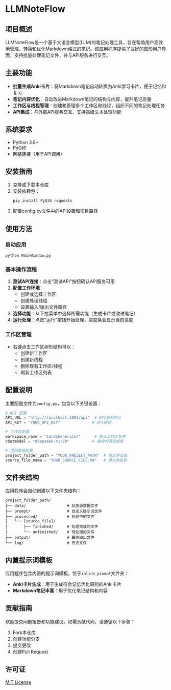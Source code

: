 # LLMNoteFlow

## 项目概述

LLMNoteFlow是一个基于大语言模型(LLM)的笔记处理工具，旨在帮助用户高效地管理、转换和优化Markdown格式的笔记。该应用程序提供了友好的图形用户界面，支持批量处理笔记文件，并与API服务进行交互。

## 主要功能

- **批量生成Anki卡片**：将Markdown笔记自动转换为Anki学习卡片，便于记忆和复习
- **笔记内容优化**：自动改进Markdown笔记的结构与内容，提升笔记质量
- **工作区与线程管理**：创建和管理多个工作区和线程，组织不同的笔记处理任务
- **API集成**：与外部API服务交互，支持高级文本处理功能

## 系统要求

- Python 3.8+
- PyQt6
- 网络连接（用于API调用）

## 安装指南

1. 克隆或下载本仓库
2. 安装依赖包：
   ```
   pip install PyQt6 requests
   ```
3. 配置config.py文件中的API设置和项目路径

## 使用方法

### 启动应用

```
python MainWindow.py
```

### 基本操作流程

1. **测试API连接**：点击"测试API"按钮确认API服务可用
2. **配置工作环境**：
   - 创建或选择工作区
   - 创建处理线程
   - 设置输入/输出文件路径
3. **选择功能**：从下拉菜单中选择所需功能（生成卡片或改进笔记）
4. **运行处理**：点击"运行"按钮开始处理，进度条会显示当前进度

### 工作区管理

- 右键点击工作区树形结构可以：
  - 创建新工作区
  - 创建新线程
  - 删除现有工作区/线程
  - 刷新工作区列表

## 配置说明

主要配置文件为`config.py`，包含以下关键设置：

```python
# API 配置
API_URL = "http://localhost:3001/api"  # API服务地址
API_KEY = "YOUR_API_KEY"              # API密钥

# 工作区配置
workspace_name = "CardsGenerator"      # 默认工作区名称
chatmodel = "deepseek-r1:7b"          # 使用的语言模型

# 项目路径配置
project_folder_path = "YOUR_PROJECT_PATH"  # 项目主目录
source_file_name = "YOUR_SOURCE_FILE.md"   # 源文件名称
```

## 文件夹结构

应用程序会自动创建以下文件夹结构：

```
project_folder_path/
├── data/                  # 存放源数据文件
├── prompt/                # 自定义提示词文件
├── processed/             # 处理中的文件
│   └── [source_file]/
│       ├── finished/      # 处理完成的文件
│       └── unfinished/    # 待处理的文件
├── output/                # 最终输出文件
└── log/                   # 日志文件
```

## 内置提示词模板

应用程序包含内置的提示词模板，位于`inline_prompt`文件夹：

- **Anki卡片生成**：用于生成符合记忆优化原则的Anki卡片
- **Markdown笔记丰富**：用于优化笔记结构和内容

## 贡献指南

欢迎提交问题报告和功能建议。如需贡献代码，请遵循以下步骤：

1. Fork本仓库
2. 创建功能分支
3. 提交更改
4. 创建Pull Request

## 许可证

[MIT License](LICENSE)